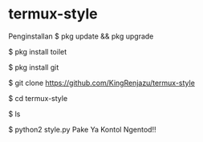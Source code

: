 # termux-style
Penginstallan
$ pkg update && pkg upgrade

$ pkg install toilet 

$ pkg install git 

$ git clone https://github.com/KingRenjazu/termux-style

$ cd termux-style

$ ls

$ python2 style.py
Pake Ya Kontol
Ngentod!!
